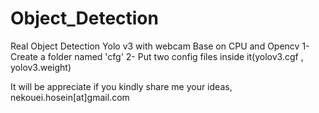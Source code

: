 # Object_Detection
Real Object Detection Yolo v3 with webcam
Base on CPU and Opencv
1- Create a folder named 'cfg'
2- Put two config files inside it(yolov3.cgf , yolov3.weight)

It will be appreciate if you kindly share me your ideas, nekouei.hosein[at]gmail.com
